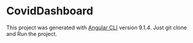 # CovidDashboard

This project was generated with [Angular CLI](https://github.com/angular/angular-cli) version 9.1.4.
Just git clone and Run the project.
